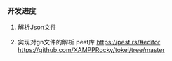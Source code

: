 
### 开发进度  
1. 解析Json文件  

2. 实现对gn文件的解析
pest库 https://pest.rs/#editor  
https://github.com/XAMPPRocky/tokei/tree/master

